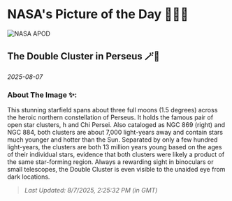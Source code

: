 
# NASA's Picture of the Day 🧑‍🚀💫

  ![NASA APOD](https://apod.nasa.gov/apod/image/2508/DoubleClusterBrechersmall.jpg)
  
  ## The Double Cluster in Perseus 🪄🌌
  
  _2025-08-07_
  
  ### About The Image ✨: 
  
  This stunning starfield spans about three full moons (1.5 degrees) across the heroic northern constellation of Perseus. It holds the famous pair of open star clusters, h and Chi Persei. Also cataloged as NGC 869 (right) and NGC 884, both clusters are about 7,000 light-years away and contain stars much younger and hotter than the Sun.  Separated by only a few hundred light-years, the clusters are both 13 million years young based on the ages of their individual stars, evidence that both clusters were likely a product of the same star-forming region. Always a rewarding sight in binoculars or small telescopes, the Double Cluster is even visible to the unaided eye from dark locations.
  
  
  
  > _Last Updated: 8/7/2025, 2:25:32 PM (in GMT)_
  